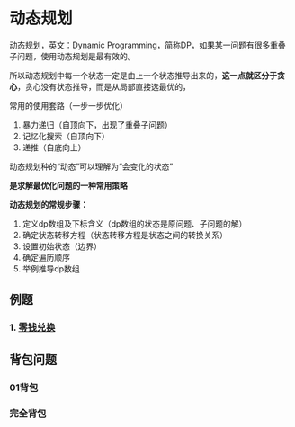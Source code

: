 # 动态规划
动态规划，英文：Dynamic Programming，简称DP，如果某一问题有很多重叠子问题，使用动态规划是最有效的。

所以动态规划中每一个状态一定是由上一个状态推导出来的，**这一点就区分于贪心**，贪心没有状态推导，而是从局部直接选最优的，

常用的使用套路（一步一步优化）
1. 暴力递归（自顶向下，出现了重叠子问题）
2. 记忆化搜索（自顶向下）
3. 递推（自底向上）

动态规划种的“动态”可以理解为“会变化的状态”

**是求解最优化问题的一种常用策略**

**动态规划的常规步骤：**
1. 定义dp数组及下标含义（dp数组的状态是原问题、子问题的解） 
2. 确定状态转移方程（状态转移方程是状态之间的转换关系） 
3. 设置初始状态（边界）
4. 确定遍历顺序
5. 举例推导dp数组

## 例题
### 1. [零钱兑换](https://leetcode.cn/problems/coin-change/description/)

## 背包问题

### 01背包



### 完全背包

